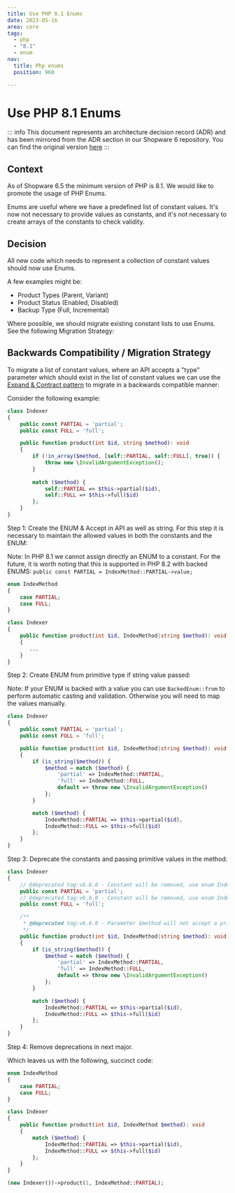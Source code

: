 ```yaml
---
title: Use PHP 8.1 Enums
date: 2023-05-16
area: core
tags:
  - php
  - "8.1"
  - enum
nav:
  title: Php enums
  position: 960

---
```


# Use PHP 8.1 Enums

::: info
This document represents an architecture decision record (ADR) and has been mirrored from the ADR section in our Shopware 6 repository.
You can find the original version [here](https://github.com/shopware/platform/blob/trunk/adr/2023-05-16-php-enums.md)
:::

## Context

As of Shopware 6.5 the minimum version of PHP is 8.1. We would like to promote the usage of PHP Enums.

Enums are useful where we have a predefined list of constant values. It's now not necessary to provide values as constants, and it's not necessary to create arrays of the constants to check validity.

## Decision

All new code which needs to represent a collection of constant values should now use Enums.

A few examples might be:

* Product Types (Parent, Variant)
* Product Status (Enabled, Disabled)
* Backup Type (Full,  Incremental)

Where possible, we should migrate existing constant lists to use Enums. See the following Migration Strategy:

## Backwards Compatibility / Migration Strategy

To migrate a list of constant values, where an API accepts a "type" parameter which should exist in the list of constant values we can use the [Expand & Contract pattern](https://www.tim-wellhausen.de/papers/ExpandAndContract/ExpandAndContract.html) to migrate in a backwards compatible manner:

Consider the following example:

```php
class Indexer
{
    public const PARTIAL = 'partial';
    public const FULL = 'full';

    public function product(int $id, string $method): void
    {
        if (!in_array($method, [self::PARTIAL, self::FULL], true)) {
            throw new \InvalidArgumentException();
        }
    
        match ($method) {
            self::PARTIAL => $this->partial($id),
            self::FULL => $this->full($id)
        };
    }
}
```

Step 1: Create the ENUM & Accept in API as well as string. For this step it is necessary to maintain the allowed values in both the constants and the ENUM:

Note: In PHP 8.1 we cannot assign directly an ENUM to a constant. For the future, it is worth noting that this is supported in PHP 8.2 with backed ENUMS: `public const PARTIAL = IndexMethod::PARTIAL->value;`

```php
enum IndexMethod
{
    case PARTIAL;
    case FULL;
}

class Indexer
{ 
    public function product(int $id, IndexMethod|string $method): void
    {
       ...
    }
}
```

Step 2: Create ENUM from primitive type if string value passed:

Note: If your ENUM is backed with a value you can use `BackedEnum::from` to perform automatic casting and validation. Otherwise you will need to map the values manually.

```php
class Indexer
{
    public const PARTIAL = 'partial';
    public const FULL = 'full';

    public function product(int $id, IndexMethod|string $method): void
    {
        if (is_string($method)) {
            $method = match ($method) {
                'partial' => IndexMethod::PARTIAL,  
                'full' => IndexMethod::FULL,
                default => throw new \InvalidArgumentException()
            };
        }

        match ($method) {
            IndexMethod::PARTIAL => $this->partial($id),
            IndexMethod::FULL => $this->full($id)
        };
    }
}
```

Step 3: Deprecate the constants and passing primitive values in the method:

```php
class Indexer
{
    // @deprecated tag:v6.6.0 - Constant will be removed, use enum IndexMethod::PARTIAL
    public const PARTIAL = 'partial';
    // @deprecated tag:v6.6.0 - Constant will be removed, use enum IndexMethod::FULL
    public const FULL = 'full';

    /**
     * @deprecated tag:v6.6.0 - Parameter $method will not accept a primitive in v6.6.0
     */
    public function product(int $id, IndexMethod|string $method): void
    {
        if (is_string($method)) {
            $method = match ($method) {
                'partial' => IndexMethod::PARTIAL,  
                'full' => IndexMethod::FULL,
                default => throw new \InvalidArgumentException()
            };
        }

        match ($method) {
            IndexMethod::PARTIAL => $this->partial($id),
            IndexMethod::FULL => $this->full($id)
        };
    }
}
```

Step 4: Remove deprecations in next major.

Which leaves us with the following, succinct code:

```php
enum IndexMethod
{
    case PARTIAL;
    case FULL;
}

class Indexer
{
    public function product(int $id, IndexMethod $method): void
    {
        match ($method) {
            IndexMethod::PARTIAL => $this->partial($id),
            IndexMethod::FULL => $this->full($id)
        };
    }
}

(new Indexer())->product(1, IndexMethod::PARTIAL);
```
